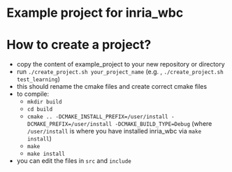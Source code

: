 # Example project for inria_wbc
# How to create a project?
- copy the content of example_project to your new repository or directory
- run `./create_project.sh your_project_name` (e.g. , `./create_project.sh test_learning`)
- this should rename the cmake files and create correct cmake files
- to compile:
  - `mkdir build`
  - `cd build`
  - `cmake .. -DCMAKE_INSTALL_PREFIX=/user/install -DCMAKE_PREFIX=/user/install -DCMAKE_BUILD_TYPE=Debug` (where `/user/install` is where you have installed inria_wbc via `make install`)
  - `make`
  - `make install`
- you can edit the files in `src` and `include`